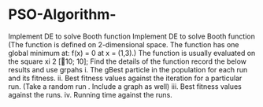 # PSO-Algorithm-
Implement DE to solve Booth function
Implement DE to solve Booth function (The function is defined on 2-dimensional space. The function has one global minimum at: f(x) = 0 at x = (1,3).)
The function is usually evaluated on the square xi 2 [􀀀10; 10];
Find the details of the function record the below results and use grpahs
i. The gBest particle in the population for each run and its fitness.
ii. Best fitness values against the iteration for a particular run. (Take a random run . Include a graph as well)
iii. Best fitness values against the runs.
iv. Running time against the runs.
